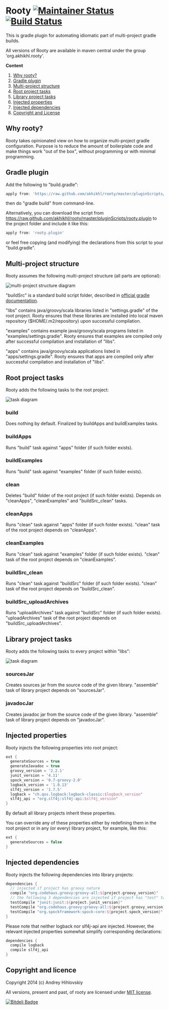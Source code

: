 # Rooty [![Maintainer Status](http://stillmaintained.com/akhikhl/rooty.png)](http://stillmaintained.com/akhikhl/rooty) [![Build Status](https://travis-ci.org/akhikhl/rooty.png?branch=master)](https://travis-ci.org/akhikhl/rooty)

This is gradle plugin for automating idiomatic part of multi-project gradle builds.

All versions of Rooty are available in maven central under the group 'org.akhikhl.rooty'.

**Content**

1. [Why rooty?](#why-rooty)
2. [Gradle plugin](#gradle-plugin)
3. [Multi-project structure](#multi-project-structure)
4. [Root project tasks](#root-project-tasks)
5. [Library project tasks](#library-project-tasks)
6. [Injected properties](#injected-properties)
7. [Injected dependencies](#injected-dependencies)
8. [Copyright and License](#copyright-and-license)

## Why rooty?

Rooty takes opinionated view on how to organize multi-project gradle configuration.
Purpose is to reduce the amount of boilerplate code and make things work "out of the box",
without programming or with minimal programming.

## Gradle plugin

Add the following to "build.gradle":

```groovy
apply from: 'https://raw.github.com/akhikhl/rooty/master/pluginScripts/rooty.plugin'
```

then do "gradle build" from command-line.

Alternatively, you can download the script from https://raw.github.com/akhikhl/rooty/master/pluginScripts/rooty.plugin 
to the project folder and include it like this:

```groovy
apply from: 'rooty.plugin'
```

or feel free copying (and modifying) the declarations from this script to your "build.gradle".

## Multi-project structure

Rooty assumes the following multi-project structure (all parts are optional):

![multi-project structure diagram](https://raw.github.com/akhikhl/rooty/master/doc/multi_project_structure.png "Multi-project structure")

"buildSrc" is a standard build script folder, described in 
[official gradle documentation](http://www.gradle.org/docs/current/userguide/organizing_build_logic.html#sec:build_sources).

"libs" contains java/groovy/scala libraries listed in "settings.gradle" of the root project.
Rooty ensures that these libraries are installed into local maven repository ($HOME/.m2/repository)
upon successful compilation.

"examples" contains example java/groovy/scala programs listed in "examples/settings.gradle".
Rooty ensures that examples are compiled only after successful compilation and installation of "libs".

"apps" contains java/groovy/scala applications listed in "apps/settings.gradle".
Rooty ensures that apps are compiled only after successful compilation and installation of "libs".

## Root project tasks

Rooty adds the following tasks to the root project:

![task diagram](https://raw.github.com/akhikhl/rooty/master/doc/rootproject_tasks_diagram.png "Root project tasks")

### build

Does nothing by default. Finalized by buildApps and buildExamples tasks.

### buildApps

Runs "build" task against "apps" folder (if such folder exists).

### buildExamples

Runs "build" task against "examples" folder (if such folder exists).

### clean

Deletes "build" folder of the root project (if such folder exists). 
Depends on "cleanApps", "cleanExamples" and "buildSrc_clean" tasks.

### cleanApps

Runs "clean" task against "apps" folder (if such folder exists).
"clean" task of the root project depends on "cleanApps".

### cleanExamples

Runs "clean" task against "examples" folder (if such folder exists).
"clean" task of the root project depends on "cleanExamples".

### buildSrc_clean

Runs "clean" task against "buildSrc" folder (if such folder exists).
"clean" task of the root project depends on "buildSrc_clean".

### buildSrc_uploadArchives

Runs "uploadArchives" task against "buildSrc" folder (if such folder exists).
"uploadArchives" task of the root project depends on "buildSrc_uploadArchives".

## Library project tasks

Rooty adds the following tasks to every project within "libs":

![task diagram](https://raw.github.com/akhikhl/rooty/master/doc/libproject_tasks_diagram.png "Library project tasks")

### sourcesJar

Creates sources jar from the source code of the given library.
"assemble" task of library project depends on "sourcesJar".

### javadocJar

Creates javadoc jar from the source code of the given library.
"assemble" task of library project depends on "javadocJar".

## Injected properties

Rooty injects the following properties into root project:

```groovy
ext {
  generateSources = true
  generateJavadoc = true
  groovy_version = '2.2.1'
  junit_version = '4.11'
  spock_version = '0.7-groovy-2.0'
  logback_version = '1.0.13'
  slf4j_version = '1.7.5'
  logback = "ch.qos.logback:logback-classic:$logback_version"
  slf4j_api = "org.slf4j:slf4j-api:$slf4j_version"
}
```

By default all library projects inherit these properties.

You can override any of these properties either by redefining them in the root project
or in any (or every) library project, for example, like this:

```groovy
ext {
  generateSources = false
}
```

## Injected dependencies

Rooty injects the following dependencies into library projects:

```groovy
dependencies {
  // injected if project has groovy nature
  compile "org.codehaus.groovy:groovy-all:${project.groovy_version}"
  // the following 3 dependencies are injected if project has "test" task
  testCompile "junit:junit:${project.junit_version}"
  testCompile "org.codehaus.groovy:groovy-all:${project.groovy_version}"  
  testCompile "org.spockframework:spock-core:${project.spock_version}"
}
```
Please note that neither logback nor slf4j-api are injected. However, the relevant
injected properties somewhat simplify corresponding declarations:

```groovy
dependencies {
  compile logback
  compile slf4j_api
}
```

## Copyright and licence

Copyright 2014 (c) Andrey Hihlovskiy

All versions, present and past, of rooty are licensed under [MIT license](license.txt).


[![Bitdeli Badge](https://d2weczhvl823v0.cloudfront.net/akhikhl/rooty/trend.png)](https://bitdeli.com/free "Bitdeli Badge")

